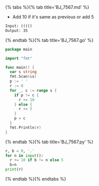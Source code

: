 {% tabs %}{% tab title='BJ_7567.md' %}

* Add 10 if it's same as previous or add 5

```txt
Input: (((()
Output: 35
```

{% endtab %}{% tab title='BJ_7567.go' %}

```go
package main

import "fmt"

func main() {
  var s string
  fmt.Scan(&s)
  p := ' '
  r := 0
  for _, c := range s {
    if p != c {
      r += 10
    } else {
      r += 5
    }
    p = c
  }
  fmt.Println(r)
}
```

{% endtab %}{% tab title='BJ_7567.py' %}

```py
r, b = 0, '.'
for n in input():
  r += 10 if b != n else 5
  b=n
print(r)
```

{% endtab %}{% endtabs %}
